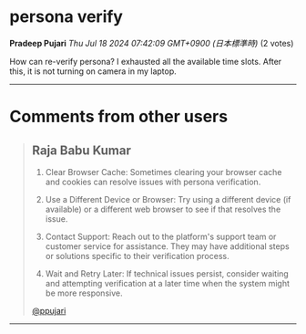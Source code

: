 # persona verify

**Pradeep Pujari** *Thu Jul 18 2024 07:42:09 GMT+0900 (日本標準時)* (2 votes)

How can re-verify persona? I exhausted all the available time slots. After this, it is not turning on camera in my laptop.



---

 # Comments from other users

> ## Raja Babu Kumar
> 
> 1. Clear Browser Cache: Sometimes clearing your browser cache and cookies can resolve issues with persona verification.
> 
> 2. Use a Different Device or Browser: Try using a different device (if available) or a different web browser to see if that resolves the issue.
> 
> 3. Contact Support: Reach out to the platform's support team or customer service for assistance. They may have additional steps or solutions specific to their verification process.
> 
> 4. Wait and Retry Later: If technical issues persist, consider waiting and attempting verification at a later time when the system might be more responsive.
> 
> [@ppujari](https://www.kaggle.com/ppujari) 
> 
> 
> 


---

